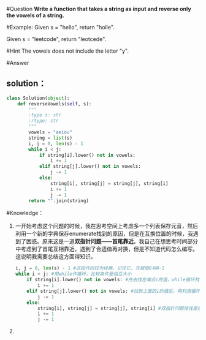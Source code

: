 #Question
**Write a function that takes a string as input and reverse only the vowels of a string.**

#Example:
Given s = "hello", return "holle".

Given s = "leetcode", return "leotcede".

#Hint
The vowels does not include the letter "y".

#Answer
## solution：
```python
class Solution(object):
    def reverseVowels(self, s):
        """
        :type s: str
        :rtype: str
        """
        vowels = "aeiou"
        string = list(s)
        i, j = 0, len(s) - 1
        while i < j:
            if string[i].lower() not in vowels:
                i += 1
            elif string[j].lower() not in vowels:
                j -= 1
            else:
                string[i], string[j] = string[j], string[i]
                i += 1
                j -= 1
        return "".join(string)
```

#Knowledge：

1. 一开始考虑这个问题的时候，我在思考空间上考虑多一个列表保存元音，然后利用一个新的字典保存enumerate找到的原因，但是在互换位置的时候，我遇到了困惑。原来这是一道**双指针问题——首尾靠近**。我自己在想思考时间部分中考虑到了首尾互相靠近，遇到了合适值再对换，但是不知道代码怎么编写。这说明我需要总结这方面得知识。

    ```python
    i, j = 0, len(s) - 1 #这段代码较为经典，记住它，先赋值0与N-1
    while i < j: #用while作循环，比较条件是相互大小
        if string[i].lower() not in vowels: #先去找左端点i的值，while循环找到后，再找右端点j的值
            i += 1
        elif string[j].lower() not in vowels: #找到上面的i的值后，再利用循环找右端点的值
            j -= 1
        else:
            string[i], string[j] = string[j], string[i] #双指针问题往往是原位操作
            i += 1
            j -= 1
    ```
2. 